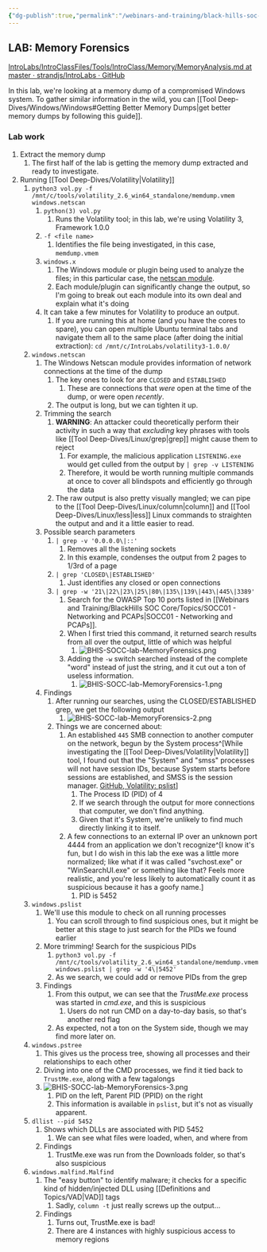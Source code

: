 ```yaml
---
{"dg-publish":true,"permalink":"/webinars-and-training/black-hills-soc-core/labs/bhis-socc-lab-memory-forensics/","noteIcon":""}
---
```



## LAB: Memory Forensics
[IntroLabs/IntroClassFiles/Tools/IntroClass/Memory/MemoryAnalysis.md at master · strandjs/IntroLabs · GitHub](https://github.com/strandjs/IntroLabs/blob/master/IntroClassFiles/Tools/IntroClass/Memory/MemoryAnalysis.md)

In this lab, we're looking at a memory dump of a compromised Windows system. To gather similar information in the wild, you can [[Tool Deep-Dives/Windows/Windows#Getting Better Memory Dumps\|get better memory dumps by following this guide]].

### Lab work
1. Extract the memory dump
	1. The first half of the lab is getting the memory dump extracted and ready to investigate.
2. Running [[Tool Deep-Dives/Volatility\|Volatility]]
	1. `python3 vol.py -f /mnt/c/tools/volatility_2.6_win64_standalone/memdump.vmem windows.netscan`
		1. `python(3) vol.py`
			1. Runs the Volatility tool; in this lab, we're using Volatility 3, Framework 1.0.0
		2. `-f <file name>`
			1. Identifies the file being investigated, in this case, `memdump.vmem`
		3. `windows.x`
			1. The Windows module or plugin being used to analyze the files; in this particular case, the [netscan module](https://volatility3.readthedocs.io/en/v2.0.1/volatility3.plugins.windows.netscan.html).
			2. Each module/plugin can significantly change the output, so I'm going to break out each module into its own deal and explain what it's doing
		4. It can take a few minutes for Volatility to produce an output.
			1. If you are running this at home (and you have the cores to spare), you can open multiple Ubuntu terminal tabs and navigate them all to the same place (after doing the initial extraction): `cd /mnt/c/IntroLabs/volatility3-1.0.0/`
	2. `windows.netscan`
		1. The Windows Netscan module provides information of network connections at the time of the dump
			1. The key ones to look for are `CLOSED` and `ESTABLISHED`
				1. These are connections that *were* open at the time of the dump, or were open *recently*.
			2. The output is long, but we can tighten it up.
		2. Trimming the search
			1. **WARNING**: An attacker could theoretically perform their activity in such a way that *excluding* key phrases with tools like [[Tool Deep-Dives/Linux/grep\|grep]] might cause them to reject
				1. For example, the malicious application `LISTENING.exe` would get culled from the output by `| grep -v LISTENING`
				2. Therefore, it would be worth running multiple commands at once to cover all blindspots and efficiently go through the data
			2. The raw output is also pretty visually mangled; we can pipe to the [[Tool Deep-Dives/Linux/column\|column]] and [[Tool Deep-Dives/Linux/less\|less]] Linux commands to straighten the output and and it a little easier to read.
		3. Possible search parameters
			1. `| grep -v '0.0.0.0\|::'`
				1. Removes all the listening sockets
				2. In this example, condenses the output from 2 pages to 1/3rd of a page
			2. `| grep 'CLOSED\|ESTABLISHED'`
				1. Just identifies any closed or open connections
			3. `| grep -w '21\|22\|23\|25\|80\|135\|139\|443\|445\|3389'`
				1. Search for the OWASP Top 10 ports listed in [[Webinars and Training/BlackHills SOC Core/Topics/SOCC01 - Networking and PCAPs\|SOCC01 - Networking and PCAPs]].
				2. When I first tried this command, it returned search results from all over the output, little of which was helpful
					1. ![BHIS-SOCC-lab-MemoryForensics.png](/img/user/Attachments/BHIS-SOCC-lab-MemoryForensics.png)
				3. Adding the `-w` switch searched instead of the complete "word" instead of just the string, and it cut out a ton of useless information.
					1. ![BHIS-SOCC-lab-MemoryForensics-1.png](/img/user/Attachments/BHIS-SOCC-lab-MemoryForensics-1.png)
		4. Findings
			1. After running our searches, using the CLOSED/ESTABLISHED grep, we get the following output
				1. ![BHIS-SOCC-lab-MemoryForensics-2.png](/img/user/Attachments/BHIS-SOCC-lab-MemoryForensics-2.png)
			2. Things we are concerned about:
				1. An established `445` SMB connection to another computer on the network, begun by the System process^[While investigating the [[Tool Deep-Dives/Volatility\|Volatility]] tool, I found out that the "System" and "smss" processes will not have session IDs, because System starts before sessions are established, and SMSS is the session manager. [GitHub, Volatility: pslist](https://github.com/volatilityfoundation/volatility/wiki/Command-Reference#pslist)]
					1. The Process ID (PID) of 4
					2. If we search through the output for more connections that computer, we don't find anything.
					3. Given that it's System, we're unlikely to find much directly linking it to itself.
				2. A few connections to an external IP over an unknown port 4444 from an application we don't recognize^[I know it's fun, but I do wish in this lab the exe was a little more normalized; like what if it was called "svchost.exe" or "WinSearchUI.exe" or something like that? Feels more realistic, and you're less likely to automatically count it as suspicious because it has a goofy name.]
					1. PID is 5452
	4. `windows.pslist`
		1. We'll use this module to check on all running processes
			1. You can scroll through to find suspicious ones, but it might be better at this stage to just search for the PIDs we found earlier
		2. More trimming! Search for the suspicious PIDs
			1. `python3 vol.py -f /mnt/c/tools/volatility_2.6_win64_standalone/memdump.vmem windows.pslist | grep -w '4\|5452'`
			2. As we search, we could add or remove PIDs from the grep
		3. Findings
			1. From this output, we can see that the *TrustMe.exe* process was started in *cmd.exe*, and this is suspicious
				1. Users do not run CMD on a day-to-day basis, so that's another red flag
			2. As expected, not a ton on the System side, though we may find more later on.
	5. `windows.pstree`
		1. This gives us the process tree, showing all processes and their relationships to each other
		2. Diving into one of the CMD processes, we find it tied back to `TrustMe.exe`, along with a few tagalongs
		3. ![BHIS-SOCC-lab-MemoryForensics-3.png](/img/user/Attachments/BHIS-SOCC-lab-MemoryForensics-3.png)
			1. PID on the left, Parent PID (PPID) on the right
			2. This information is available in `pslist`, but it's not as visually apparent.
	6. `dllist --pid 5452`
		1. Shows which DLLs are associated with PID 5452
			1. We can see what files were loaded, when, and where from
		2. Findings
			1. TrustMe.exe was run from the Downloads folder, so that's also suspicious
	7. `windows.malfind.Malfind`
		1. The "easy button" to identify malware; it checks for a specific kind of hidden/injected DLL using [[Definitions and Topics/VAD\|VAD]] tags
			1. Sadly, `column -t` just really screws up the output...
		2. Findings
			1. Turns out, TrustMe.exe is bad!
			2. There are 4 instances with highly suspicious access to memory regions